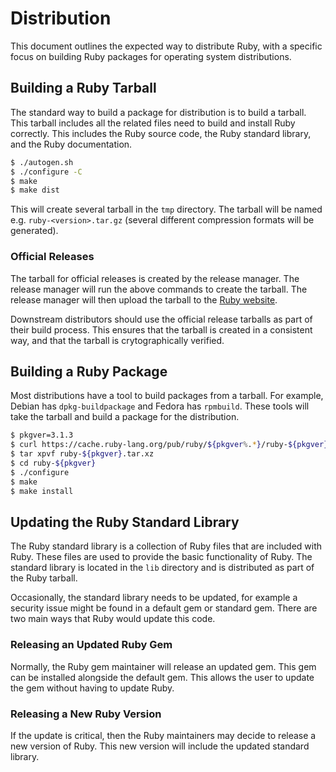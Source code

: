 # Distribution

This document outlines the expected way to distribute Ruby, with a specific focus on building Ruby packages for operating system distributions.

## Building a Ruby Tarball

The standard way to build a package for distribution is to build a tarball. This tarball includes all the related files need to build and install Ruby correctly. This includes the Ruby source code, the Ruby standard library, and the Ruby documentation.

```bash
$ ./autogen.sh
$ ./configure -C
$ make
$ make dist
```

This will create several tarball in the `tmp` directory. The tarball will be named e.g. `ruby-<version>.tar.gz` (several different compression formats will be generated).

### Official Releases

The tarball for official releases is created by the release manager. The release manager will run the above commands to create the tarball. The release manager will then upload the tarball to the [Ruby website](https://www.ruby-lang.org/en/downloads/).

Downstream distributors should use the official release tarballs as part of their build process. This ensures that the tarball is created in a consistent way, and that the tarball is crytographically verified.

## Building a Ruby Package

Most distributions have a tool to build packages from a tarball. For example, Debian has `dpkg-buildpackage` and Fedora has `rpmbuild`. These tools will take the tarball and build a package for the distribution.

```bash
$ pkgver=3.1.3
$ curl https://cache.ruby-lang.org/pub/ruby/${pkgver%.*}/ruby-${pkgver}.tar.xz --output ruby-${pkgver}.tar.xz
$ tar xpvf ruby-${pkgver}.tar.xz
$ cd ruby-${pkgver}
$ ./configure
$ make
$ make install
```

## Updating the Ruby Standard Library

The Ruby standard library is a collection of Ruby files that are included with Ruby. These files are used to provide the basic functionality of Ruby. The standard library is located in the `lib` directory and is distributed as part of the Ruby tarball.

Occasionally, the standard library needs to be updated, for example a security issue might be found in a default gem or standard gem. There are two main ways that Ruby would update this code.

### Releasing an Updated Ruby Gem

Normally, the Ruby gem maintainer will release an updated gem. This gem can be installed alongside the default gem. This allows the user to update the gem without having to update Ruby.

### Releasing a New Ruby Version

If the update is critical, then the Ruby maintainers may decide to release a new version of Ruby. This new version will include the updated standard library.
